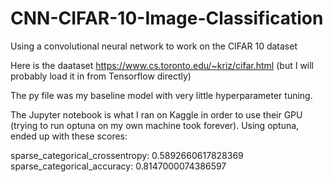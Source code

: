 # CNN-CIFAR-10-Image-Classification
Using a convolutional neural network to work on the CIFAR 10 dataset

Here is the daataset https://www.cs.toronto.edu/~kriz/cifar.html
(but I will probably load it in from Tensorflow directly)

The py file was my baseline model with very little hyperparameter tuning.


The Jupyter notebook is what I ran on Kaggle in order to use their GPU (trying to run optuna on my own machine took forever).
Using optuna, ended up with these scores:

sparse_categorical_crossentropy: 0.5892660617828369
sparse_categorical_accuracy: 0.8147000074386597
